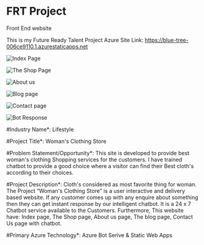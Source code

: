 # FRT Project

Front End website

This is my Future Ready Talent Project Azure Site Link: https://blue-tree-006ce9110.1.azurestaticapps.net

![Index Page](https://user-images.githubusercontent.com/100149697/180810834-555985bb-4417-4deb-b1f5-75a8d9f9181c.png)

![The Shop Page](https://user-images.githubusercontent.com/100149697/180811225-f4255df0-77de-433d-ab1e-8e1ce4b2f042.png)

![About us](https://user-images.githubusercontent.com/100149697/180811101-c234ff89-e744-4fbd-adaf-9fef5edf9c0c.png)

![Blog page](https://user-images.githubusercontent.com/100149697/180811135-943d0516-f8f6-498a-bd86-4fed5558d195.png)

![Contact page](https://user-images.githubusercontent.com/100149697/180811197-a2f1cb95-5a25-49d4-a7b5-ea78f7325c3b.png)

![Bot Response](https://user-images.githubusercontent.com/100149697/180811167-fa303638-32ad-4b2e-b657-d81df7de7780.png)

#Industry Name*: Lifestyle

#Project Title*: Woman's Clothing Store

#Problem Statement/Opportunity*: This site is developed to provide best woman's clothing Shopping services for the customers. I have trained chatbot to provide a good choice where a visitor can find their Best cloth's according to their choices.

#Project Description*: Cloth's considered as most favorite thing for woman. The Project “Woman's Clothing Store” is a user interactive and delivery based website. If any customer comes up with any enquire about something then they can get instant response by our intelligent chatbot. It is a 24 x 7 Chatbot service available to the Customers. Furthermore, This website have: Index page, The Shop page, About us page, The blog page, Contact Us page with chatbot.

#Primary Azure Technology*: Azure Bot Serive & Static Web Apps
